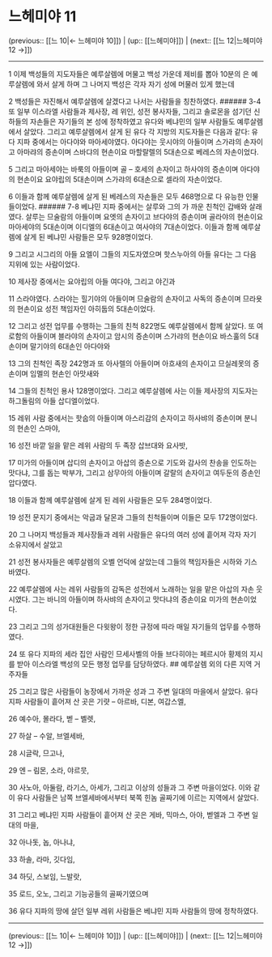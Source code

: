 # 느헤미야 11

(previous:: [[느 10|← 느헤미야 10]]) | (up:: [[느헤미야]]) | (next:: [[느 12|느헤미야 12 →]])

***




1 
이제 백성들의 지도자들은 예루살렘에 머물고 백성 가운데 제비를 뽑아 10분의 은 예루살렘에 와서 살게 하며 그 나머지 백성은 각자 자기 성에 머물러 있게 했는데 



2 
백성들은 자진해서 예루살렘에 살겠다고 나서는 사람들을 칭찬하였다. ###### 3-4 또 일부 이스라엘 사람들과 제사장, 레 위인, 성전 봉사자들, 그리고 솔로몬을 섬기던 신하들의 자손들은 자기들의 본 성에 정착하였고 유다와 베냐민의 일부 사람들도 예루살렘에서 살았다. 그리고 예루살렘에서 살게 된 유다 각 지방의 지도자들은 다음과 같다: 유다 지파 중에서는 아다야와 마아세야였다. 아다야는 웃시야의 아들이며 스가랴의 손자이고 아마랴의 증손이며 스바댜의 현손이요 마할랄렐의 5대손으로 베레스의 자손이었다. 



5 
그리고 마아세야는 바룩의 아들이며 골 – 호세의 손자이고 하사야의 증손이며 아다야의 현손이요 요야립의 5대손이며 스가랴의 6대손으로 셀라의 자손이었다. 



6 
이들과 함께 예루살렘에 살게 된 베레스의 자손들은 모두 468명으로 다 유능한 인물들이었다. ###### 7-8 베냐민 지파 중에서는 살루와 그의 가 까운 친척인 갑배와 살래였다. 살루는 므술람의 아들이며 요엣의 손자이고 브다야의 증손이며 골라야의 현손이요 마아세야의 5대손이며 이디엘의 6대손이고 여사야의 7대손이었다. 이들과 함께 예루살렘에 살게 된 베냐민 사람들은 모두 928명이었다. 



9 
그리고 시그리의 아들 요엘이 그들의 지도자였으며 핫스누아의 아들 유다는 그 다음 지위에 있는 사람이었다. 



10 
제사장 중에서는 요야립의 아들 여다야, 그리고 야긴과 



11 
스라야였다. 스라야는 힐기야의 아들이며 므술람의 손자이고 사독의 증손이며 므라욧의 현손이요 성전 책임자인 아히둡의 5대손이었다. 



12 
그리고 성전 업무를 수행하는 그들의 친척 822명도 예루살렘에서 함께 살았다. 또 여로함의 아들이며 블라야의 손자이고 암시의 증손이며 스가랴의 현손이요 바스훌의 5대손이며 말기야의 6대손인 아다야와 



13 
그의 친척인 족장 242명과 또 아사렐의 아들이며 아흐새의 손자이고 므실레못의 증손이며 임멜의 현손인 아맛새와 



14 
그들의 친척인 용사 128명이었다. 그리고 예루살렘에 사는 이들 제사장의 지도자는 하그돌림의 아들 삽디엘이었다. 



15 
레위 사람 중에서는 핫숩의 아들이며 아스리감의 손자이고 하사뱌의 증손이며 분니의 현손인 스마야, 



16 
성전 바깥 일을 맡은 레위 사람의 두 족장 삽브대와 요사밧, 



17 
미가의 아들이며 삽디의 손자이고 아삽의 증손으로 기도와 감사의 찬송을 인도하는 맛다냐, 그를 돕는 박부갸, 그리고 삼무아의 아들이며 갈랄의 손자이고 여두둔의 증손인 압다였다. 



18 
이들과 함께 예루살렘에 살게 된 레위 사람들은 모두 284명이었다. 



19 
성전 문지기 중에서는 악굽과 달몬과 그들의 친척들이며 이들은 모두 172명이었다. 



20 
그 나머지 백성들과 제사장들과 레위 사람들은 유다의 여러 성에 흩어져 각자 자기 소유지에서 살았고 



21 
성전 봉사자들은 예루살렘의 오벨 언덕에 살았는데 그들의 책임자들은 시하와 기스바였다. 



22 
예루살렘에 사는 레위 사람들의 감독은 성전에서 노래하는 일을 맡은 아삽의 자손 웃시였다. 그는 바니의 아들이며 하사뱌의 손자이고 맛다냐의 증손이요 미가의 현손이었다. 



23 
그리고 그의 성가대원들은 다윗왕이 정한 규정에 따라 매일 자기들의 업무를 수행하였다. 



24 
또 유다 지파의 세라 집안 사람인 므세사벨의 아들 브다히야는 페르시아 황제의 지시를 받아 이스라엘 백성의 모든 행정 업무를 담당하였다. ## 예루살렘 외의 다른 지역 거주자들 



25 
그리고 많은 사람들이 농장에서 가까운 성과 그 주변 일대의 마을에서 살았다. 유다 지파 사람들이 흩어져 산 곳은 기럇 – 아르바, 디본, 여갑스엘, 



26 
예수아, 몰라다, 벧 – 벨렛, 



27 
하살 – 수알, 브엘세바, 



28 
시글락, 므고나, 



29 
엔 – 림몬, 소라, 야르뭇, 



30 
사노아, 아둘람, 라기스, 아세가, 그리고 이상의 성들과 그 주변 마을이었다. 이와 같이 유다 사람들은 남쪽 브엘세바에서부터 북쪽 힌놈 골짜기에 이르는 지역에서 살았다. 



31 
그리고 베냐민 지파 사람들이 흩어져 산 곳은 게바, 믹마스, 아야, 벧엘과 그 주변 일대의 마을, 



32 
아나돗, 놉, 아나냐, 



33 
하솔, 라마, 깃다임, 



34 
하딧, 스보임, 느발랏, 



35 
로드, 오노, 그리고 기능공들의 골짜기였으며 



36 
유다 지파의 땅에 살던 일부 레위 사람들은 베냐민 지파 사람들의 땅에 정착하였다.

***

(previous:: [[느 10|← 느헤미야 10]]) | (up:: [[느헤미야]]) | (next:: [[느 12|느헤미야 12 →]])
